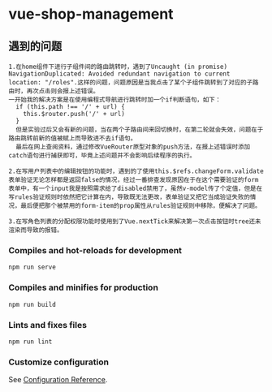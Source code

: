 # vue-shop-management

## 遇到的问题
```
1.在home组件下进行子组件间的路由跳转时，遇到了Uncaught (in promise) NavigationDuplicated: Avoided redundant navigation to current location: "/roles".这样的问题，问题原因是当我点击了某个子组件跳转到了对应的子路由时，再次点击则会报上述错误。
一开始我的解决方案是在使用编程式导航进行跳转时加一个if判断语句，如下：
  if (this.path !== '/' + url) {
    this.$router.push('/' + url)
  }
  但是实验过后又会有新的问题，当在两个子路由间来回切换时，在第二轮就会失效，问题在于路由跳转前新的值被赋上而导致进不去if语句。
  最后在网上查阅资料，通过修改VueRouter原型对象的push方法，在报上述错误时添加catch语句进行捕获即可，毕竟上述问题并不会影响后续程序的执行。

2.在写用户列表中的编辑按钮的功能时，遇到的了使用this.$refs.changeForm.validate表单验证无论怎样都是返回false的情况，经过一番排查发现原因在于在这个需要验证的form表单中，有一个input我是按照需求给了disabled禁用了，虽然v-model传了个定值，但是在写rules验证规则时依然把它计算在内，导致既无法更改，表单验证又把它当成验证失败的情况，最后便把那个被禁用的form-item的prop属性从rules验证规则中移除，便解决了问题。

3.在写角色列表的分配权限功能时使用到了Vue.nextTick来解决第一次点击按钮时tree还未渲染而导致的报错。
```

### Compiles and hot-reloads for development
```
npm run serve
```

### Compiles and minifies for production
```
npm run build
```

### Lints and fixes files
```
npm run lint
```

### Customize configuration
See [Configuration Reference](https://cli.vuejs.org/config/).
